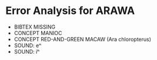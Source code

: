 # Error Analysis for ARAWA
* BIBTEX MISSING 
* CONCEPT MANIOC
* CONCEPT RED-AND-GREEN MACAW (Ara chloropterus)
* SOUND: eⁿ
* SOUND: iʰ
